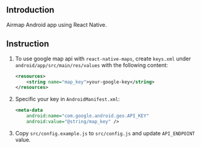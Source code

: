 ## Introduction

Airmap Android app using React Native.

## Instruction

1. To use google map api with `react-native-maps`, create `keys.xml` under `android/app/src/main/res/values` with the following content:
   ```xml 
   <resources>
       <string name="map_key">your-google-key</string>
   </resources>
   ```

2. Specific your key in `AndroidManifest.xml`:
   ```xml
   <meta-data
       android:name="com.google.android.geo.API_KEY"
       android:value="@string/map_key" />
   ```
   
3. Copy `src/config.example.js` to `src/config.js` and update `API_ENDPOINT` value.